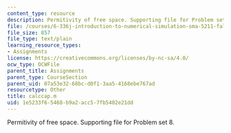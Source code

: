 ```yaml
---
content_type: resource
description: Permitivity of free space. Supporting file for Problem set 8.
file: /courses/6-336j-introduction-to-numerical-simulation-sma-5211-fall-2003/1e5233f65468b9a2acc57fb5402e21dd_calccap.m
file_size: 857
file_type: text/plain
learning_resource_types:
- Assignments
license: https://creativecommons.org/licenses/by-nc-sa/4.0/
ocw_type: OCWFile
parent_title: Assignments
parent_type: CourseSection
parent_uid: 07a53e32-68bc-d0f1-3aa5-4168ebe767ad
resourcetype: Other
title: calccap.m
uid: 1e5233f6-5468-b9a2-acc5-7fb5402e21dd
---
```

Permitivity of free space. Supporting file for Problem set 8.